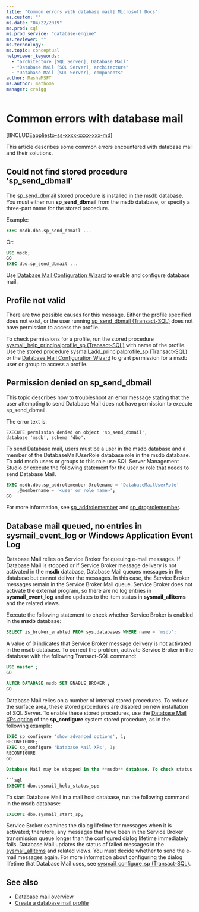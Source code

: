 ```yaml
---
title: "Common errors with database mail| Microsoft Docs"
ms.custom: ""
ms.date: "04/22/2019"
ms.prod: sql
ms.prod_service: "database-engine"
ms.reviewer: ""
ms.technology: 
ms.topic: conceptual
helpviewer_keywords: 
  - "architecture [SQL Server], Database Mail"
  - "Database Mail [SQL Server], architecture"
  - "Database Mail [SQL Server], components"
author: MashaMSFT
ms.author: mathoma
manager: craigg
---
```

# Common errors with database mail 
[!INCLUDE[appliesto-ss-xxxx-xxxx-xxx-md](../../includes/appliesto-ss-xxxx-xxxx-xxx-md.md)]

This article describes some common errors encountered with database mail and their solutions.

## Could not find stored procedure 'sp_send_dbmail'
The [sp_send_dbmail](../system-stored-procedures/sp-send-dbmail-transact-sql.md) stored procedure is installed in the msdb database. You must either run **sp_send_dbmail** from the msdb database, or specify a three-part name for the stored procedure.

Example:
```sql
EXEC msdb.dbo.sp_send_dbmail ...
```

Or:

```sql
USE msdb;
GO
EXEC dbo.sp_send_dbmail ...
```

Use [Database Mail Configuration Wizard](configure-database-mail.md) to enable and configure database mail.

## Profile not valid
There are two possible causes for this message. Either the profile specified does not exist, or the user running [sp_send_dbmail (Transact-SQL)](../system-stored-procedures/sp-send-dbmail-transact-sql.md) does not have permission to access the profile.

To check permissions for a profile, run the stored procedure [sysmail_help_principalprofile_sp (Transact-SQL)](../system-stored-procedures/sysmail-help-principalprofile-sp-transact-sql.md) with name of the profile. Use the stored procedure [sysmail_add_principalprofile_sp (Transact-SQL)](../system-stored-procedures/sysmail-help-principalprofile-sp-transact-sql.md) or the [Database Mail Configuration Wizard](configure-database-mail.md) to grant permission for a msdb user or group to access a profile.

## Permission denied on sp_send_dbmail

This topic describes how to troubleshoot an error message stating that the user attempting to send Database Mail does not have permission to execute sp_send_dbmail.

The error text is:

```
EXECUTE permission denied on object 'sp_send_dbmail', 
database 'msdb', schema 'dbo'.
```

To send Database mail, users must be a user in the msdb database and a member of the DatabaseMailUserRole database role in the msdb database. To add msdb users or groups to this role use SQL Server Management Studio or execute the following statement for the user or role that needs to send Database Mail.

```sql
EXEC msdb.dbo.sp_addrolemember @rolename = 'DatabaseMailUserRole'
    ,@membername = '<user or role name>';
GO
```
For more information, see [sp_addrolemember](../system-stored-procedures/sp-addrolemember-transact-sql.md) and [sp_droprolemember](../system-stored-procedures/sp-droprolemember-transact-sql.md).

## Database mail queued, no entries in sysmail_event_log or Windows Application Event Log 

Database Mail relies on Service Broker for queuing e-mail messages. If Database Mail is stopped or if Service Broker message delivery is not activated in the **msdb** database, Database Mail queues messages in the database but cannot deliver the messages. In this case, the Service Broker messages remain in the Service Broker Mail queue. Service Broker does not activate the external program, so there are no log entries in **sysmail_event_log** and no updates to the item status in **sysmail_allitems** and the related views.

Execute the following statement to check whether Service Broker is enabled in the **msdb** database:

```sql
SELECT is_broker_enabled FROM sys.databases WHERE name = 'msdb';
```

A value of 0 indicates that Service Broker message delivery is not activated in the msdb database. To correct the problem, activate Service Broker in the database with the following Transact-SQL command:

```sql
USE master ;
GO

ALTER DATABASE msdb SET ENABLE_BROKER ;
GO
``` 

Database Mail relies on a number of internal stored procedures. To reduce the surface area, these stored procedures are disabled on new installation of SQL Server. To enable these stored procedures, use the [Database Mail XPs option](../../database-engine/configure-windows/database-mail-xps-server-configuration-option.md) of the **sp_configure** system stored procedure, as in the following example:

```sql
EXEC sp_configure 'show advanced options', 1;  
RECONFIGURE;
EXEC sp_configure 'Database Mail XPs', 1;  
RECONFIGURE  
GO  

Database Mail may be stopped in the **msdb** database. To check status of Database Mail, execute the following statement:

```sql
EXECUTE dbo.sysmail_help_status_sp;
```

To start Database Mail in a mail host database, run the following command in the msdb database:

```sql
EXECUTE dbo.sysmail_start_sp;
```

Service Broker examines the dialog lifetime for messages when it is activated; therefore, any messages that have been in the Service Broker transmission queue longer than the configured dialog lifetime immediately fails. Database Mail updates the status of failed messages in the [sysmail_allitems](../system-catalog-views/sysmail-allitems-transact-sql.md) and related views. You must decide whether to send the e-mail messages again. For more information about configuring the dialog lifetime that Database Mail uses, see [sysmail_configure_sp (Transact-SQL)](../system-stored-procedures/sysmail-configure-sp-transact-sql.md).



##  <a name="RelatedContent"></a> See also
  
-  [Database mail overview](database-mail.md)
-  [Create a database mail profile](create-a-database-mail-profile.md)
  
  
